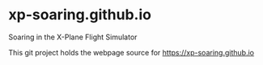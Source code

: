 # xp-soaring.github.io
Soaring in the X-Plane Flight Simulator

This git project holds the webpage source for https://xp-soaring.github.io
